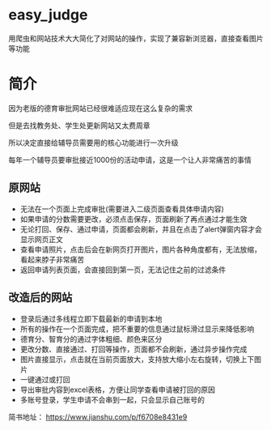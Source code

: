 
# easy_judge
用爬虫和网站技术大大简化了对网站的操作，实现了兼容新浏览器，直接查看图片等功能



# 简介
因为老版的德育审批网站已经很难适应现在这么复杂的需求

但是去找教务处、学生处更新网站又太费周章

所以决定直接给辅导员需要用的核心功能进行一次升级

每年一个辅导员要审批接近1000份的活动申请，这是一个让人非常痛苦的事情


## 原网站
- 无法在一个页面上完成审批(需要进入二级页面查看具体申请内容)
- 如果申请的分数需要更改，必须点击保存，页面刷新了再点通过才能生效
- 无论打回、保存、通过申请，页面都会刷新，并且在点击了alert弹窗内容才会显示网页正文
- 查看申请照片，点击后会在新网页打开图片，图片各种角度都有，无法放缩，看起来脖子非常痛苦
- 返回申请列表页面，会直接回到第一页，无法记住之前的过滤条件


## 改造后的网站
- 登录后通过多线程立即下载最新的申请到本地
- 所有的操作在一个页面完成，把不重要的信息通过鼠标滑过显示来降低影响
- 德育分、智育分的通过字体粗细、颜色来区分
- 更改分数、直接通过、打回等操作，页面都不会刷新，通过异步操作完成
- 图片直接显示，点击就在当前页面放大，支持放大缩小左右旋转，切换上下图片
- 一键通过或打回
- 导出审批内容到excel表格，方便让同学查看申请被打回的原因
- 多账号登录，学生申请不会串到一起，只会显示自己账号的

简书地址：
https://www.jianshu.com/p/f6708e8431e9

